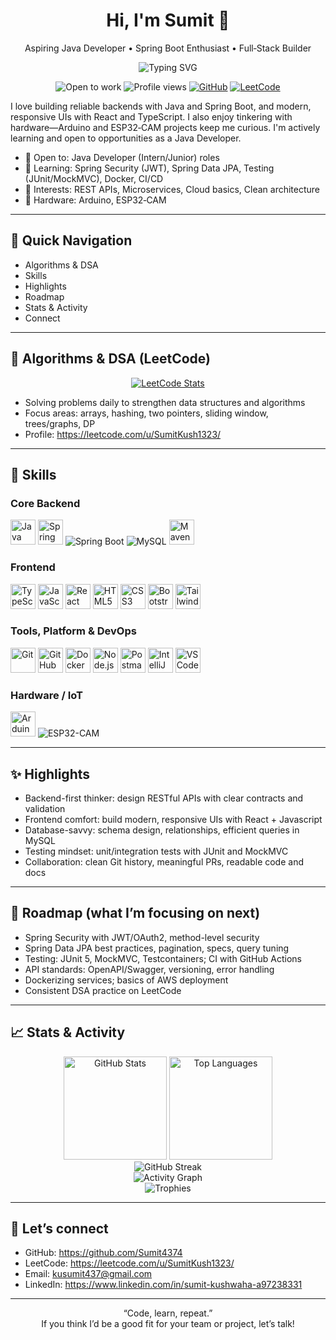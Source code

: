 
<!--
**Sumit4374/Sumit4374** is a ✨ _special_ ✨ repository because its `README.md` (this file) appears on your GitHub profile.

Here are some ideas to get you started:

- 🔭 I’m currently working on ...
- 🌱 I’m currently learning ...<!--
Tip: Replace placeholders like your-email and your-LinkedIn before using.
This profile README is optimized for recruiters: concise intro, strong visuals, and quick links to your skills and activity.
-->

<div align="center">

# Hi, I'm Sumit 👋  
Aspiring Java Developer • Spring Boot Enthusiast • Full‑Stack Builder

<!-- Typing SVG -->
<img src="https://readme-typing-svg.demolab.com?lines=Aspiring+Java+Developer;Spring+Boot+Enthusiast;React+%2B+TypeScript+Frontend;DSA+on+LeetCode;IoT:+Arduino+%26+ESP32-CAM;Always+learning+%26+building!&center=true&width=900&height=45&color=00C853&vCenter=true&pause=1000&size=22" alt="Typing SVG" />

<!-- Badges -->
<p>
  <img alt="Open to work" src="https://img.shields.io/badge/Open_to_Work-Yes-success?style=for-the-badge" />
  <img alt="Profile views" src="https://komarev.com/ghpvc/?username=Sumit4374&style=for-the-badge&color=blueviolet" />
  <a href="https://github.com/Sumit4374?tab=repositories"><img alt="GitHub" src="https://img.shields.io/badge/GitHub-Sumit4374-181717?style=for-the-badge&logo=github" /></a>
  <a href="https://leetcode.com/u/SumitKush1323/"><img alt="LeetCode" src="https://img.shields.io/badge/LeetCode-SumitKush1323-FFA116?style=for-the-badge&logo=leetcode&logoColor=black" /></a>
</p>

</div>

I love building reliable backends with Java and Spring Boot, and modern, responsive UIs with React and TypeScript. I also enjoy tinkering with hardware—Arduino and ESP32‑CAM projects keep me curious. I'm actively learning and open to opportunities as a Java Developer.

- 💼 Open to: Java Developer (Intern/Junior) roles
- 🌱 Learning: Spring Security (JWT), Spring Data JPA, Testing (JUnit/MockMVC), Docker, CI/CD
- 🧪 Interests: REST APIs, Microservices, Cloud basics, Clean architecture
- 🤖 Hardware: Arduino, ESP32‑CAM

---

## 🔎 Quick Navigation
- Algorithms & DSA
- Skills
- Highlights
- Roadmap
- Stats & Activity
- Connect

---

## 🧩 Algorithms & DSA (LeetCode)

<p align="center">
  <a href="https://leetcode.com/u/SumitKush1323/">
    <img alt="LeetCode Stats" src="https://leetcard.jacoblin.cool/SumitKush1323?theme=dark&font=JetBrains%20Mono&ext=activity,contest&radius=8" />
  </a>
</p>

- Solving problems daily to strengthen data structures and algorithms
- Focus areas: arrays, hashing, two pointers, sliding window, trees/graphs, DP
- Profile: https://leetcode.com/u/SumitKush1323/

---

## 🔧 Skills

<!-- Adjust heights to your taste -->

### Core Backend
<p>
  <img alt="Java" src="https://cdn.jsdelivr.net/gh/devicons/devicon/icons/java/java-original.svg" height="40" />
  <img alt="Spring" src="https://cdn.jsdelivr.net/gh/devicons/devicon/icons/spring/spring-original.svg" height="40" />
  <img alt="Spring Boot" src="https://img.shields.io/badge/Spring%20Boot-6DB33F?style=for-the-badge&logo=springboot&logoColor=white" />
  <img alt="MySQL" src="https://img.shields.io/badge/MySQL-005E86?style=for-the-badge&logo=mysql&logoColor=white" />
  <img alt="Maven" src="https://cdn.jsdelivr.net/gh/devicons/devicon/icons/maven/maven-original.svg" height="40" />

### Frontend
<p>
  <img alt="TypeScript" src="https://cdn.jsdelivr.net/gh/devicons/devicon/icons/typescript/typescript-original.svg" height="40" />
  <img alt="JavaScript" src="https://cdn.jsdelivr.net/gh/devicons/devicon/icons/javascript/javascript-original.svg" height="40" />
  <img alt="React" src="https://cdn.jsdelivr.net/gh/devicons/devicon/icons/react/react-original.svg" height="40" />
  <img alt="HTML5" src="https://cdn.jsdelivr.net/gh/devicons/devicon/icons/html5/html5-original.svg" height="40" />
  <img alt="CSS3" src="https://cdn.jsdelivr.net/gh/devicons/devicon/icons/css3/css3-original.svg" height="40" />
  <img alt="Bootstrap" src="https://cdn.jsdelivr.net/gh/devicons/devicon/icons/bootstrap/bootstrap-original.svg" height="40" />
  <img alt="Tailwind CSS" src="https://cdn.jsdelivr.net/gh/devicons/devicon/icons/tailwindcss/tailwindcss-original.svg" height="40" />
</p>

### Tools, Platform & DevOps
<p>
  <img alt="Git" src="https://cdn.jsdelivr.net/gh/devicons/devicon/icons/git/git-original.svg" height="40" />
  <!-- Using SimpleIcons for consistent contrast across themes -->
  <img alt="GitHub" src="https://cdn.simpleicons.org/github/181717" height="40" />
  <img alt="Docker" src="https://cdn.jsdelivr.net/gh/devicons/devicon/icons/docker/docker-original.svg" height="40" />
  <img alt="Node.js" src="https://cdn.jsdelivr.net/gh/devicons/devicon/icons/nodejs/nodejs-original.svg" height="40" />
  <img alt="Postman" src="https://cdn.jsdelivr.net/gh/devicons/devicon/icons/postman/postman-original.svg" height="40" />
  <img alt="IntelliJ IDEA" src="https://cdn.jsdelivr.net/gh/devicons/devicon/icons/intellij/intellij-original.svg" height="40" />
  <img alt="VS Code" src="https://cdn.jsdelivr.net/gh/devicons/devicon/icons/vscode/vscode-original.svg" height="40" />
</p>

### Hardware / IoT
<p>
  <img alt="Arduino" src="https://cdn.jsdelivr.net/gh/devicons/devicon/icons/arduino/arduino-original.svg" height="40" />
  <img alt="ESP32-CAM" src="https://img.shields.io/badge/ESP32--CAM-E7352C?style=for-the-badge&logo=espressif&logoColor=white" />
</p>

---

## ✨ Highlights

- Backend-first thinker: design RESTful APIs with clear contracts and validation
- Frontend comfort: build modern, responsive UIs with React + Javascript 
- Database-savvy: schema design, relationships, efficient queries in MySQL
- Testing mindset: unit/integration tests with JUnit and MockMVC
- Collaboration: clean Git history, meaningful PRs, readable code and docs

---

## 🧭 Roadmap (what I’m focusing on next)

- Spring Security with JWT/OAuth2, method-level security
- Spring Data JPA best practices, pagination, specs, query tuning
- Testing: JUnit 5, MockMVC, Testcontainers; CI with GitHub Actions
- API standards: OpenAPI/Swagger, versioning, error handling
- Dockerizing services; basics of AWS deployment
- Consistent DSA practice on LeetCode

---

## 📈 Stats & Activity

<div align="center">
  
<!-- Main stats -->
<img height="165" alt="GitHub Stats" src="https://github-readme-stats.vercel.app/api?username=Sumit4374&show_icons=true&theme=react" />
<img height="165" alt="Top Languages" src="https://github-readme-stats.vercel.app/api/top-langs/?username=Sumit4374&layout=compact&theme=react" />

<!-- Streak -->
<br/>
<img alt="GitHub Streak" src="https://streak-stats.demolab.com?user=Sumit4374&theme=react&hide_border=false" />

<!-- Activity graph -->
<br/>
<img alt="Activity Graph" src="https://github-readme-activity-graph.vercel.app/graph?username=Sumit4374&theme=react-dark" />

<!-- Trophies -->
<br/>
<img alt="Trophies" src="https://github-profile-trophy.vercel.app/?username=Sumit4374&theme=algolia&row=1&margin-w=10&no-frame=true" />

</div>

---

## 🤝 Let’s connect

- GitHub: https://github.com/Sumit4374
- LeetCode: https://leetcode.com/u/SumitKush1323/
- Email: kusumit437@gmail.com
- LinkedIn: https://www.linkedin.com/in/sumit-kushwaha-a97238331
<!-- Add resume/portfolio link if available -->
<!-- <a href="your-portfolio-link">Portfolio</a> • <a href="your-resume-link">Resume</a> -->

---

<div align="center">
  
“Code, learn, repeat.”  
If you think I’d be a good fit for your team or project, let’s talk!

</div>

